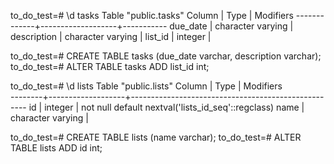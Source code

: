 to_do_test=# \d tasks
            Table "public.tasks"
   Column    |       Type        | Modifiers
-------------+-------------------+-----------
 due_date    | character varying |
 description | character varying |
 list_id     | integer           |

 to_do_test=# CREATE TABLE tasks (due_date varchar, description varchar);
 to_do_test=# ALTER TABLE tasks ADD list_id int;

 to_do_test=# \d lists
                               Table "public.lists"
  Column |       Type        |                     Modifiers                      
 --------+-------------------+----------------------------------------------------
  id     | integer           | not null default nextval('lists_id_seq'::regclass)
  name   | character varying |

  to_do_test=# CREATE TABLE lists (name varchar);
  to_do_test=# ALTER TABLE lists ADD id int;
